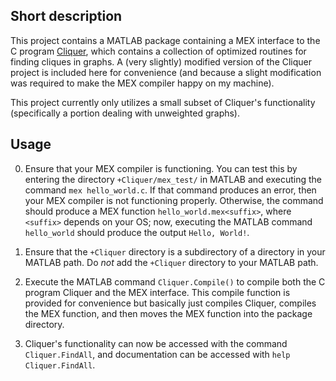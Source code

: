 Short description
--------------------
This project contains a MATLAB package containing a MEX interface to the C program [Cliquer](http://users.tkk.fi/pat/cliquer.html/), which contains a collection of optimized routines for finding cliques in graphs.  A (very slightly) modified version of the Cliquer project is included here for convenience (and because a slight modification was required to make the MEX compiler happy on my machine).

This project currently only utilizes a small subset of Cliquer's functionality (specifically a portion dealing with unweighted graphs).

Usage
--------------------
0. Ensure that your MEX compiler is functioning.  You can test this by entering the directory `+Cliquer/mex_test/` in MATLAB and executing the command `mex hello_world.c`.  If that command produces an error, then your MEX compiler is not functioning properly.  Otherwise, the command should produce a MEX function `hello_world.mex<suffix>`, where `<suffix>` depends on your OS; now, executing the MATLAB command `hello_world` should produce the output `Hello, World!`.

1. Ensure that the `+Cliquer` directory is a subdirectory of a directory in your MATLAB path.  Do *not* add the `+Cliquer` directory to your MATLAB path.

2. Execute the MATLAB command `Cliquer.Compile()` to compile both the C program Cliquer and the MEX interface.  This compile function is provided for convenience but basically just compiles Cliquer, compiles the MEX function, and then moves the MEX function into the package directory.

3. Cliquer's functionality can now be accessed with the command `Cliquer.FindAll`, and documentation can be accessed with `help Cliquer.FindAll`.

